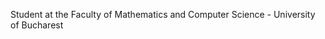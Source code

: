 Student at the Faculty of Mathematics and Computer Science - University of Bucharest
<!---
Delian-dev/Delian-dev is a ✨ special ✨ repository because its `README.md` (this file) appears on your GitHub profile.
You can click the Preview link to take a look at your changes.
--->
